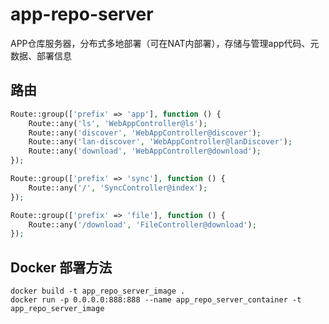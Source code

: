 # app-repo-server

APP仓库服务器，分布式多地部署（可在NAT内部署），存储与管理app代码、元数据、部署信息

## 路由

```php
Route::group(['prefix' => 'app'], function () {
    Route::any('ls', 'WebAppController@ls');
    Route::any('discover', 'WebAppController@discover');
    Route::any('lan-discover', 'WebAppController@lanDiscover');
    Route::any('download', 'WebAppController@download');
});

Route::group(['prefix' => 'sync'], function () {
    Route::any('/', 'SyncController@index');
});

Route::group(['prefix' => 'file'], function () {
    Route::any('/download', 'FileController@download');
});
```

## Docker 部署方法
```
docker build -t app_repo_server_image .
docker run -p 0.0.0.0:888:888 --name app_repo_server_container -t app_repo_server_image
```
